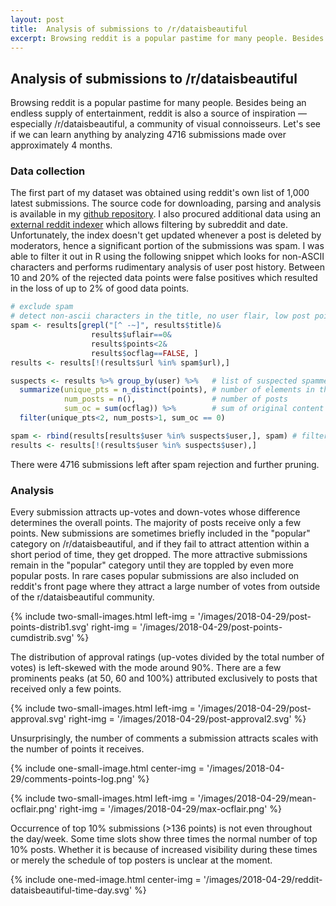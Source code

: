 ```yaml
---
layout: post
title:  Analysis of submissions to /r/dataisbeautiful
excerpt: Browsing reddit is a popular pastime for many people. Besides being an endless supply of entertainment, reddit is also a source of inspiration — especially /r/dataisbeautiful, a community of visual connoisseurs. Let's see if we can learn anything by analyzing 4716 submissions made over approximately 4 months.
---
```


## Analysis of submissions to /r/dataisbeautiful

Browsing reddit is a popular pastime for many people. Besides being an endless supply of entertainment, reddit is also a source of inspiration — especially /r/dataisbeautiful, a community of visual connoisseurs. Let's see if we can learn anything by analyzing 4716 submissions made over approximately 4 months.

### Data collection

The first part of my dataset was obtained using reddit's own list of 1,000 latest submissions. The source code for downloading, parsing and analysis is available in my [github repository](https://github.com/ex-punctis/reddit-data-is-beautiful). I also procured additional data using an [external reddit indexer](https://elasticsearch.pushshift.io) which allows filtering by subreddit and date. Unfortunately, the index doesn't get updated whenever a post is deleted by moderators, hence a significant portion of the submissions was spam. I was able to filter it out in R using the following snippet which looks for non-ASCII characters and performs rudimentary analysis of user post history. Between 10 and 20% of the rejected data points were false positives which resulted in the loss of up to 2% of good data points.

```R
# exclude spam 
# detect non-ascii characters in the title, no user flair, low post points, no original content flag
spam <- results[grepl("[^ -~]", results$title)&
                  results$uflair==0&
                  results$points<2&
                  results$ocflag==FALSE, ]
results <- results[!(results$url %in% spam$url),]

suspects <- results %>% group_by(user) %>%   # list of suspected spammers
  summarize(unique_pts = n_distinct(points), # number of elements in the distribution of post points
            num_posts = n(),                 # number of posts
            sum_oc = sum(ocflag)) %>%        # sum of original content flags
  filter(unique_pts<2, num_posts>1, sum_oc == 0)

spam <- rbind(results[results$user %in% suspects$user,], spam) # filter out spam using the list of suspected spammers
results <- results[!(results$user %in% suspects$user),]
```
There were 4716 submissions left after spam rejection and further pruning.


### Analysis

Every submission attracts up-votes and down-votes whose difference determines the overall points. The majority of posts receive only a few points. New submissions are sometimes briefly included in the "popular" category on /r/dataisbeautiful, and if they fail to attract attention within a short period of time, they get dropped. The more attractive submissions remain in the "popular" category until they are toppled by even more popular posts. In rare cases popular submissions are also included on reddit's front page where they attract a large number of votes from outside of the r/dataisbeautiful community.

{% include two-small-images.html left-img = '/images/2018-04-29/post-points-distrib1.svg' right-img = '/images/2018-04-29/post-points-cumdistrib.svg' %}

The distribution of approval ratings (up-votes divided by the total number of votes) is left-skewed with the mode around 90%. There are a few prominents peaks (at 50, 60 and 100%) attributed exclusively to posts that received only a few points.

{% include two-small-images.html left-img = '/images/2018-04-29/post-approval.svg' right-img = '/images/2018-04-29/post-approval2.svg' %}

Unsurprisingly, the number of comments a submission attracts scales with the number of points it receives.

{% include one-small-image.html center-img = '/images/2018-04-29/comments-points-log.png' %}

{% include two-small-images.html left-img = '/images/2018-04-29/mean-ocflair.png' right-img = '/images/2018-04-29/max-ocflair.png' %}

Occurrence of top 10% submissions (>136 points) is not even throughout the day/week. Some time slots show three times the normal number of top 10% posts. Whether it is because of increased visibility during these times or merely the schedule of top posters is unclear at the moment.

{% include one-med-image.html center-img = '/images/2018-04-29/reddit-dataisbeautiful-time-day.svg' %}

